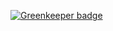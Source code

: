 
[![Greenkeeper badge](https://badges.greenkeeper.io/domderen/testing-presentation.svg)](https://greenkeeper.io/)
